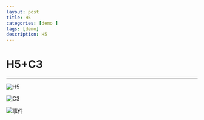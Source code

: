 ```yaml
---
layout: post
title: H5
categories: [demo ]
tags: [demo]
description: H5
---
```




# H5+C3



---
![H5][1]

![C3][2]

![事件][3]


  [1]: http://od6qpmkyu.bkt.clouddn.com/wuhongshan/md/H5.png
  [2]: http://od6qpmkyu.bkt.clouddn.com/wuhongshan/md/C3.png
  [3]: http://od6qpmkyu.bkt.clouddn.com/wuhongshan/md/%E4%BA%8B%E4%BB%B6.png
